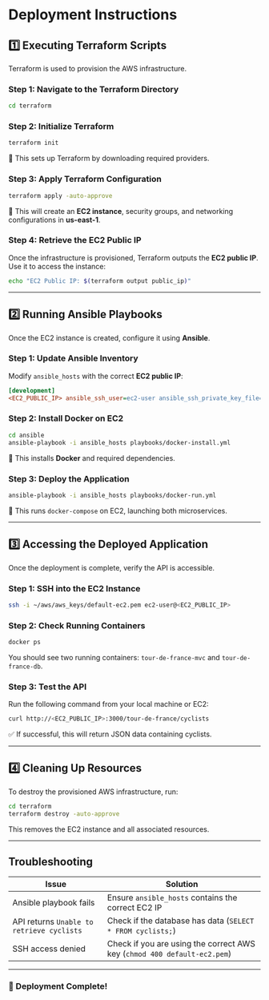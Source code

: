 # Deployment Instructions

## **1️⃣ Executing Terraform Scripts**
Terraform is used to provision the AWS infrastructure.

### **Step 1: Navigate to the Terraform Directory**
```sh
cd terraform
```

### **Step 2: Initialize Terraform**
```sh
terraform init
```
🔹 This sets up Terraform by downloading required providers.

### **Step 3: Apply Terraform Configuration**
```sh
terraform apply -auto-approve
```
🔹 This will create an **EC2 instance**, security groups, and networking configurations in **us-east-1**.

### **Step 4: Retrieve the EC2 Public IP**
Once the infrastructure is provisioned, Terraform outputs the **EC2 public IP**. Use it to access the instance:
```sh
echo "EC2 Public IP: $(terraform output public_ip)"
```

---

## **2️⃣ Running Ansible Playbooks**
Once the EC2 instance is created, configure it using **Ansible**.

### **Step 1: Update Ansible Inventory**
Modify `ansible_hosts` with the correct **EC2 public IP**:
```ini
[development]
<EC2_PUBLIC_IP> ansible_ssh_user=ec2-user ansible_ssh_private_key_file=~/aws/aws_keys/default-ec2.pem
```

### **Step 2: Install Docker on EC2**
```sh
cd ansible
ansible-playbook -i ansible_hosts playbooks/docker-install.yml
```
🔹 This installs **Docker** and required dependencies.

### **Step 3: Deploy the Application**
```sh
ansible-playbook -i ansible_hosts playbooks/docker-run.yml
```
🔹 This runs `docker-compose` on EC2, launching both microservices.

---

## **3️⃣ Accessing the Deployed Application**
Once the deployment is complete, verify the API is accessible.

### **Step 1: SSH into the EC2 Instance**
```sh
ssh -i ~/aws/aws_keys/default-ec2.pem ec2-user@<EC2_PUBLIC_IP>
```

### **Step 2: Check Running Containers**
```sh
docker ps
```
You should see two running containers: `tour-de-france-mvc` and `tour-de-france-db`.

### **Step 3: Test the API**
Run the following command from your local machine or EC2:
```sh
curl http://<EC2_PUBLIC_IP>:3000/tour-de-france/cyclists
```
✅ If successful, this will return JSON data containing cyclists.

---

## **4️⃣ Cleaning Up Resources**
To destroy the provisioned AWS infrastructure, run:
```sh
cd terraform
terraform destroy -auto-approve
```
This removes the EC2 instance and all associated resources.

---

## **Troubleshooting**
| Issue | Solution |
|--------|----------|
| Ansible playbook fails | Ensure `ansible_hosts` contains the correct EC2 IP |
| API returns `Unable to retrieve cyclists` | Check if the database has data (`SELECT * FROM cyclists;`) |
| SSH access denied | Check if you are using the correct AWS key (`chmod 400 default-ec2.pem`) |

---

### **🎉 Deployment Complete!**

